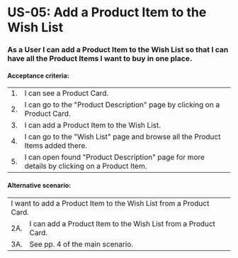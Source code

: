 # US-05:  Add a Product Item to the Wish List
### As a User I can add a Product Item to the Wish List so that I can have all the Product Items I want to buy in one place.

#### **Acceptance criteria:**

<table>
    <tr>
        <td>1.</td>
        <td>I can see a Product Card.</td>
    </tr>
    <tr>
        <td>2.</td>
        <td>I can go to the "Product Description" page by clicking on a Product Card.</td>
    </tr>
    <tr>
        <td>3.</td>
        <td>I can add a Product Item to the Wish List.</td>
    </tr>
    <tr>
        <td>4.</td>
        <td>I can go to the "Wish List" page and browse all the Product Items added there.</td>
    </tr>
    <tr>
        <td>5.</td>
        <td>I can open found "Product Description" page for more details by clicking on a Product Item.</td> 
    </tr>

</table>

#### **Alternative scenario:**

<table>
    <tr>
        <td colspan="2">I want to add a Product Item to the Wish List from a Product Card.</td>
    </tr>
    <tr>
        <td>2A.</td>
        <td>I can add a Product Item to the Wish List from a Product Card.</td> 
    </tr>
    <tr>
        <td>3A.</td>
        <td>See pp. 4 оf the main scenario.</td> 
    </tr>
</table>
